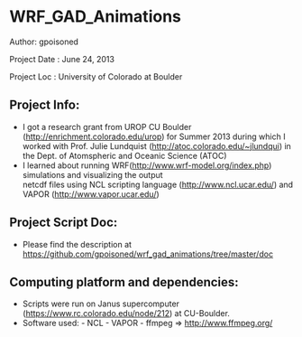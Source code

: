 WRF_GAD_Animations
==================
Author:         gpoisoned 

Project Date :  June 24, 2013

Project Loc  :  University of Colorado at Boulder

Project Info:
---------------
  - I got a research grant from UROP CU Boulder (http://enrichment.colorado.edu/urop) for Summer 2013 during 
	  which I worked with Prof. Julie Lundquist (http://atoc.colorado.edu/~jlundqui) in the Dept. of 
          Atomspheric and Oceanic Science (ATOC)
  - I learned about running WRF(http://www.wrf-model.org/index.php) simulations and visualizing the output  
	  netcdf files using NCL scripting language (http://www.ncl.ucar.edu/) and VAPOR (http://www.vapor.ucar.edu/)
	  
	 
Project Script Doc:
--------------------
  - Please find the description at https://github.com/gpoisoned/wrf_gad_animations/tree/master/doc
  

Computing platform and dependencies:
-------------------------------------
 - Scripts were run on Janus supercomputer (https://www.rc.colorado.edu/node/212) at CU-Boulder.
 - Software used:
 			- NCL 
 			- VAPOR
 			- ffmpeg => http://www.ffmpeg.org/
 			
 	
 
  
